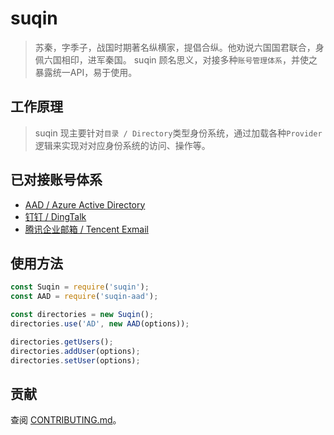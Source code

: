 # suqin

> 苏秦，字季子，战国时期著名纵横家，提倡合纵。他劝说六国国君联合，身佩六国相印，进军秦国。
> suqin 顾名思义，对接多种`账号管理体系`，并使之暴露统一API，易于使用。

## 工作原理

> suqin 现主要针对`目录 / Directory`类型身份系统，通过加载各种`Provider`逻辑来实现对对应身份系统的访问、操作等。

## 已对接账号体系

- [AAD / Azure Active Directory](#)
- [钉钉 / DingTalk](#)
- [腾讯企业邮箱 / Tencent Exmail](#)

## 使用方法

```js
const Suqin = require('suqin');
const AAD = require('suqin-aad');

const directories = new Suqin();
directories.use('AD', new AAD(options));

directories.getUsers();
directories.addUser(options);
directories.setUser(options);
```

## 贡献

查阅 [CONTRIBUTING.md](CONTRIBUTING.md)。